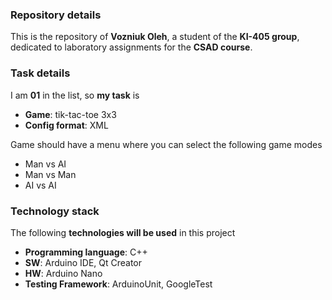 ### Repository details

This is the repository of **Vozniuk Oleh**, a student of the **KI-405 group**, dedicated to laboratory assignments for the **CSAD course**.

### Task details

I am **01** in the list, so **my task** is

- **Game**: tik-tac-toe 3x3
- **Config format**: XML

Game should have a menu where you can select the following game modes

- Man vs AI
- Man vs Man
- AI vs AI

### Technology stack

The following **technologies will be used** in this project

- **Programming language**: C++
- **SW**: Arduino IDE, Qt Creator
- **HW**: Arduino Nano
- **Testing Framework**: ArduinoUnit, GoogleTest
